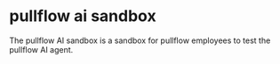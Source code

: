 # pullflow ai sandbox

The pullflow AI sandbox is a sandbox for pullflow employees to test the pullflow AI agent.
